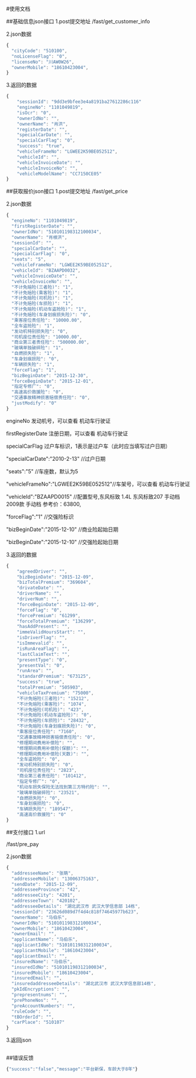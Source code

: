 #使用文档

##基础信息json接口
1.post提交地址
/fast/get_customer_info

2.json数据

``` javascript
{
  "cityCode": "510100",
  "noLicenseFlag": "0",
  "licenseNo": "川AW0W26",
  "ownerMobile": "18610423004",
}
```

3.返回的数据

``` javascript
{
    "sessionId": "9dd3e9bfee3e4a8191ba27612286c116"
    "engineNo": "1101049819", 
    "isOcr": "0", 
    "ownerIdNo": "", 
    "ownerName": "肖洪", 
    "registerDate": "", 
    "specialCarDate": "", 
    "specialCarFlag": "0", 
    "success": "true", 
    "vehicleFrameNo": "LGWEE2K59BE052512", 
    "vehicleId": "", 
    "vehicleInvoiceDate": "", 
    "vehicleInvoiceNo": "", 
    "vehicleModelName": "CC7150CE05"
}

```
##获取报价json接口
1.post提交地址
/fast/get_price

2.json数据
``` javascript
{
  "engineNo": "1101049819",
  "firstRegisterDate": "",
  "ownerIdNo": "510101198312100034",
  "ownerName": "肖根洪",
  "sessionId": "",
  "specialCarDate": "",
  "specialCarFlag": "0",
  "seats": "5",
  "vehicleFrameNo": "LGWEE2K59BE052512",
  "vehicleId": "BZAAPD0032",
  "vehicleInvoiceDate": "",
  "vehicleInvoiceNo": "",
  "不计免赔险(三者险)": "1",
  "不计免赔险(乘客险)": "1",
  "不计免赔险(司机险)": "1",
  "不计免赔险(车损险)": "1",
  "不计免赔险(机动车盗抢险)": "1",
  "不计免赔险(车身划痕损失险)": "0",
  "乘客座位责任险": "10000.00",
  "全车盗抢险": "1",
  "发动机特别损失险": "0",
  "司机座位责任险": "10000.00",
  "商业第三者责任险": "500000.00",
  "玻璃单独破碎险": "1",
  "自燃损失险": "1",
  "车身划痕损险": "0",
  "车辆损失险": "1",
  "forceFlag": "1",
  "bizBeginDate": "2015-12-30",
  "forceBeginDate": "2015-12-01",
  "指定专修厂": "0",
  "高速高价救援险": "0",
  "交通事故精神损害赔偿责任险": "0",
  "justModify": "0"
}
```
engineNo  发动机号，可以查看 机动车行驶证

firstRegisterDate   注册日期，可以查看 机动车行驶证

specialCarFlag 过户车标识，1表示是过户车（此时应当填写过户日期）

"specialCarDate":"2010-2-13"  //过户日期

"seats":"5" //车座数，默认为5

"vehicleFrameNo":"LGWEE2K59BE052512"//车架号，可以查看 机动车行驶证

"vehicleId":"BZAAPD0015"  //配置型号,东风标致 1.4L 东风标致207 手动档 2009款 手动档 参考价：63800,

"forceFlag":"1"   //交强险标识

"bizBeginDate":"2015-12-10" //商业险起始日期

"bizBeginDate":"2015-12-10" //交强险起始日期

3.返回的数据

``` javascript
{
    "agreedDriver": "", 
    "bizBeginDate": "2015-12-09", 
    "bizTotalPremium": "369604", 
    "drivateDate": "", 
    "driverName": "", 
    "driverNum": "", 
    "forceBeginDate": "2015-12-09", 
    "forceFlag": "0", 
    "forcePremium": "61299", 
    "forceTotalPremium": "136299", 
    "hasAddPresent": "", 
    "immeValidHoursStart": "", 
    "isDriverFlag": "", 
    "isImmevalid": "", 
    "isRunAreaFlag": "", 
    "lastClaimText": "", 
    "presentType": "0", 
    "presentVal": "0", 
    "runArea": "", 
    "standardPremium": "673125", 
    "success": "true", 
    "totalPremium": "505903", 
    "vehicleTaxPremium": "75000", 
    "不计免赔险(三者险)": "15212", 
    "不计免赔险(乘客险)": "1074", 
    "不计免赔险(司机险)": "423", 
    "不计免赔险(机动车盗抢险)": "0", 
    "不计免赔险(车损险)": "28432", 
    "不计免赔险(车身划痕损失险)": "0", 
    "乘客座位责任险": "7160", 
    "交通事故精神损害赔偿责任险": "0", 
    "修理期间费用补偿险": "", 
    "修理期间费用补偿险(保额)": "", 
    "修理期间费用补偿险(天数)": "", 
    "全车盗抢险": "0", 
    "发动机特别损失险": "0", 
    "司机座位责任险": "2823", 
    "商业第三者责任险": "101412", 
    "指定专修厂": "0", 
    "机动车损失保险无法找到第三方特约险": "", 
    "玻璃单独破碎险": "23521", 
    "自燃损失险": "0", 
    "车身划痕损险": "0", 
    "车辆损失险": "189547", 
    "高速高价救援险": "0"
}
```

##支付接口
1.url

/fast/pre_pay

2.json数据
``` javascript
{
  "addresseeName": "张萌",
  "addresseeMobile": "13006375163",
  "sendDate": "2015-12-09",
  "addresseeProvince": "42",
  "addresseeCity": "4201",
  "addresseeTown": "420102",
  "addresseeDetails": "湖北武汉市 武汉大学信息部 14栋",
  "sessionId": "23626d089d7f4d4c818f74645977b623",
  "ownerName": "马伯乐",
  "ownerIdNo": "510101198312100034",
  "ownerMobile": "18610423004",
  "ownerEmail": "",
  "applicantName": "马伯乐",
  "applicantIdNo": "510101198312100034",
  "applicantMobile": "18610423004",
  "applicantEmail": "",
  "insuredName": "马伯乐",
  "insuredIdNo": "510101198312100034",
  "insuredMobile": "18610423004",
  "insuredEmail": "",
  "insuredaddresseeDetails": "湖北武汉市 武汉大学信息部14栋",
  "pkIdEncryptions": "",
  "prepresentnums": "",
  "prePhoneNos": "",
  "preAccountNumbers": "",
  "ruleCode": "",
  "tBOrderId": "",
  "carPlace": "510107"
}
```
3.返回json
``` javascript
```
##错误反馈
``` javascript
{"success":"false","message":"平台新保，车龄大于8年"}
```
